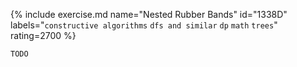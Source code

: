 {% include exercise.md name="Nested Rubber Bands" id="1338D" labels="`constructive algorithms` `dfs and similar` `dp` `math` `trees`" rating=2700 %}

```
TODO
```
